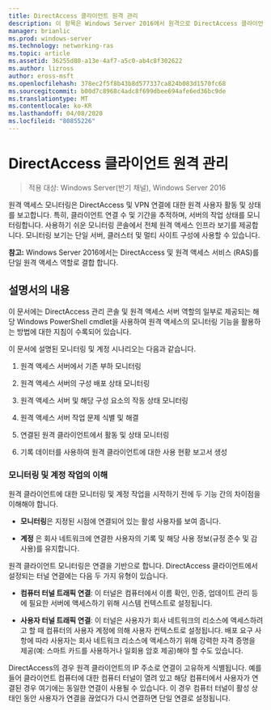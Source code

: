 ```yaml
---
title: DirectAccess 클라이언트 원격 관리
description: 이 항목은 Windows Server 2016에서 원격으로 DirectAccess 클라이언트 관리 가이드의 일부입니다.
manager: brianlic
ms.prod: windows-server
ms.technology: networking-ras
ms.topic: article
ms.assetid: 36255d80-a13e-4af7-a5c0-ab4c8f302622
ms.author: lizross
author: eross-msft
ms.openlocfilehash: 378ec2f5f8b43b8d577337ca824b083d1570fc68
ms.sourcegitcommit: b00d7c8968c4adc8f699dbee694afe6ed36bc9de
ms.translationtype: MT
ms.contentlocale: ko-KR
ms.lasthandoff: 04/08/2020
ms.locfileid: "80855226"
---
```

# <a name="manage-directaccess-clients-remotely"></a>DirectAccess 클라이언트 원격 관리

>적용 대상: Windows Server(반기 채널), Windows Server 2016

원격 액세스 모니터링은 DirectAccess 및 VPN 연결에 대한 원격 사용자 활동 및 상태를 보고합니다. 특히, 클라이언트 연결 수 및 기간을 추적하며, 서버의 작업 상태를 모니터링합니다. 사용하기 쉬운 모니터링 콘솔에서 전체 원격 액세스 인프라 보기를 제공합니다. 모니터링 보기는 단일 서버, 클러스터 및 멀티 사이트 구성에 사용할 수 있습니다.  
  
**참고:** Windows Server 2016에서는 DirectAccess 및 원격 액세스 서비스 (RAS)를 단일 원격 액세스 역할로 결합 합니다.  
  
## <a name="in-this-guide"></a>설명서의 내용  
이 문서에는 DirectAccess 관리 콘솔 및 원격 액세스 서버 역할의 일부로 제공되는 해당 Windows PowerShell cmdlet을 사용하여 원격 액세스의 모니터링 기능을 활용하는 방법에 대한 지침이 수록되어 있습니다.  
  
이 문서에 설명된 모니터링 및 계정 시나리오는 다음과 같습니다.  
  
1.  원격 액세스 서버에서 기존 부하 모니터링  
  
2.  원격 액세스 서버의 구성 배포 상태 모니터링  
  
3.  원격 액세스 서버 및 해당 구성 요소의 작동 상태 모니터링  
  
4.  원격 액세스 서버 작업 문제 식별 및 해결  
  
5.  연결된 원격 클라이언트에서 활동 및 상태 모니터링  
  
6.  기록 데이터를 사용하여 원격 클라이언트에 대한 사용 현황 보고서 생성  
  
### <a name="understand-monitoring-and-accounting"></a>모니터링 및 계정 작업의 이해  
원격 클라이언트에 대한 모니터링 및 계정 작업을 시작하기 전에 두 기능 간의 차이점을 이해해야 합니다.  
  
-   **모니터링**은 지정된 시점에 연결되어 있는 활성 사용자를 보여 줍니다.  
  
-   **계정** 은 회사 네트워크에 연결한 사용자의 기록 및 해당 사용 정보(규정 준수 및 감사용)를 유지합니다.  
  
원격 클라이언트 모니터링은 연결을 기반으로 합니다. DirectAccess 클라이언트에서 설정되는 터널 연결에는 다음 두 가지 유형이 있습니다.  
  
-   **컴퓨터 터널 트래픽 연결**: 이 터널은 컴퓨터에서 이름 확인, 인증, 업데이트 관리 등에 필요한 서버에 액세스하기 위해 시스템 컨텍스트로 설정됩니다.  
  
-   **사용자 터널 트래픽 연결**: 이 터널은 사용자가 회사 네트워크의 리소스에 액세스하려고 할 때 컴퓨터의 사용자 계정에 의해 사용자 컨텍스트로 설정됩니다. 배포 요구 사항에 따라 사용자는 회사 네트워크 리소스에 액세스하기 위해 강력한 자격 증명을 제공(예: 스마트 카드를 사용하거나 일회용 암호 제공)해야 할 수도 있습니다.  
  
DirectAccess의 경우 원격 클라이언트의 IP 주소로 연결이 고유하게 식별됩니다. 예를 들어 클라이언트 컴퓨터에 대한 컴퓨터 터널이 열려 있고 해당 컴퓨터에서 사용자가 연결된 경우 여기에는 동일한 연결이 사용될 수 있습니다. 이 경우 컴퓨터 터널이 활성 상태인 동안 사용자가 연결을 끊었다가 다시 연결하면 단일 연결로 설정됩니다.  
  


